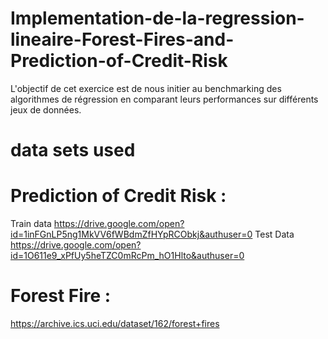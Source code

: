 # Implementation-de-la-regression-lineaire-Forest-Fires-and-Prediction-of-Credit-Risk
L'objectif de cet exercice est de nous initier au benchmarking des algorithmes de régression en comparant leurs performances sur différents jeux de données. 
# data sets used
# Prediction of Credit Risk :
Train data https://drive.google.com/open?id=1inFGnLP5ng1MkVV6fWBdmZfHYpRCObkj&authuser=0
Test Data  https://drive.google.com/open?id=1O611e9_xPfUy5heTZC0mRcPm_hO1Hlto&authuser=0

# Forest Fire : 
https://archive.ics.uci.edu/dataset/162/forest+fires

